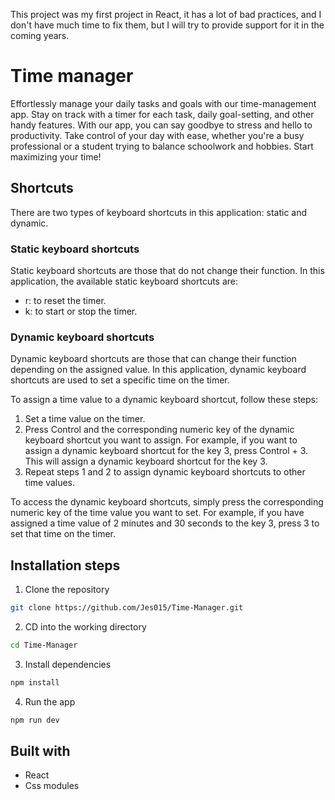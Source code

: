 This project was my first project in React, it has a lot of bad practices, and I don't have much time to fix them, but I will try to provide support for it in the coming years.

# Time manager

Effortlessly manage your daily tasks and goals with our time-management app. Stay on track with a timer for each task, daily goal-setting, and other handy features.
With our app, you can say goodbye to stress and hello to productivity. Take control of your day with ease, whether you're a busy professional or a student trying to balance schoolwork and hobbies. Start maximizing your time!

## Shortcuts

There are two types of keyboard shortcuts in this application: static and dynamic.

### Static keyboard shortcuts

Static keyboard shortcuts are those that do not change their function. In this application, the available static keyboard shortcuts are:

- r: to reset the timer.
- k: to start or stop the timer.

### Dynamic keyboard shortcuts

Dynamic keyboard shortcuts are those that can change their function depending on the assigned value. In this application, dynamic keyboard shortcuts are used to set a specific time on the timer.

To assign a time value to a dynamic keyboard shortcut, follow these steps:

1. Set a time value on the timer.
2. Press Control and the corresponding numeric key of the dynamic keyboard shortcut you want to assign. For example, if you want to assign a dynamic keyboard shortcut for the key 3, press Control + 3. This will assign a dynamic keyboard shortcut for the key 3.
3. Repeat steps 1 and 2 to assign dynamic keyboard shortcuts to other time values.

To access the dynamic keyboard shortcuts, simply press the corresponding numeric key of the time value you want to set. For example, if you have assigned a time value of 2 minutes and 30 seconds to the key 3, press 3 to set that time on the timer.

## Installation steps

1. Clone the repository

```bash
git clone https://github.com/Jes015/Time-Manager.git
```

2. CD into the working directory

```bash
cd Time-Manager
```

3. Install dependencies

```bash
npm install
```

4. Run the app

```bash
npm run dev
```

## Built with

- React
- Css modules
